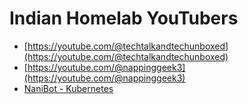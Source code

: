 # Indian Homelab YouTubers

- [https://youtube.com/@techtalkandtechunboxed](https://youtube.com/@techtalkandtechunboxed)
- [https://youtube.com/@nappinggeek3](https://youtube.com/@nappinggeek3)
- [NaniBot - Kubernetes](https://www.youtube.com/@-NaniBot-)

